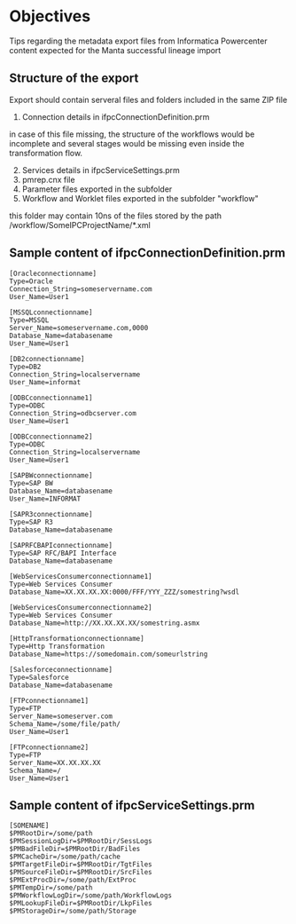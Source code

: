 # Objectives

Tips regarding the metadata export files from Informatica Powercenter content expected for the Manta successful lineage import

## Structure of the export

Export should contain serveral files and folders included in the same ZIP file

1. Connection details in ifpcConnectionDefinition.prm

in case of this file missing, the structure of the workflows would be incomplete and several stages would be missing even inside the transformation flow.

2. Services details in ifpcServiceSettings.prm
3. pmrep.cnx file
4. Parameter files exported in the subfolder
5. Workflow and Worklet files exported in the subfolder "workflow"

this folder may contain 10ns of the files stored by the path /workflow/SomeIPCProjectName/\*.xml

## Sample content of ifpcConnectionDefinition.prm

```
[Oracleconnectionname]
Type=Oracle
Connection_String=someservername.com
User_Name=User1

[MSSQLconnectionname]
Type=MSSQL
Server_Name=someservername.com,0000
Database_Name=databasename
User_Name=User1

[DB2connectionname]
Type=DB2
Connection_String=localservername
User_Name=informat

[ODBCconnectionname1]
Type=ODBC
Connection_String=odbcserver.com
User_Name=User1

[ODBCconnectionname2]
Type=ODBC
Connection_String=localservername
User_Name=User1

[SAPBWconnectionname]
Type=SAP BW
Database_Name=databasename
User_Name=INFORMAT

[SAPR3connectionname]
Type=SAP R3
Database_Name=databasename

[SAPRFCBAPIconnectionname]
Type=SAP RFC/BAPI Interface
Database_Name=databasename

[WebServicesConsumerconnectionname1]
Type=Web Services Consumer
Database_Name=XX.XX.XX.XX:0000/FFF/YYY_ZZZ/somestring?wsdl

[WebServicesConsumerconnectionname2]
Type=Web Services Consumer
Database_Name=http://XX.XX.XX.XX/somestring.asmx

[HttpTransformationconnectionname]
Type=Http Transformation
Database_Name=https://somedomain.com/someurlstring

[Salesforceconnectionname]
Type=Salesforce
Database_Name=databasename

[FTPconnectionname1]
Type=FTP
Server_Name=someserver.com
Schema_Name=/some/file/path/
User_Name=User1

[FTPconnectionname2]
Type=FTP
Server_Name=XX.XX.XX.XX
Schema_Name=/
User_Name=User1
```

## Sample content of ifpcServiceSettings.prm

```
[SOMENAME]
$PMRootDir=/some/path
$PMSessionLogDir=$PMRootDir/SessLogs
$PMBadFileDir=$PMRootDir/BadFiles
$PMCacheDir=/some/path/cache
$PMTargetFileDir=$PMRootDir/TgtFiles
$PMSourceFileDir=$PMRootDir/SrcFiles
$PMExtProcDir=/some/path/ExtProc
$PMTempDir=/some/path
$PMWorkflowLogDir=/some/path/WorkflowLogs
$PMLookupFileDir=$PMRootDir/LkpFiles
$PMStorageDir=/some/path/Storage
```

